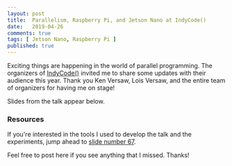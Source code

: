 ```yaml
---
layout: post
title:  Parallelism, Raspberry Pi, and Jetson Nano at IndyCode()
date:   2019-04-26
comments: true
tags: [ Jetson Nano, Raspberry Pi ]
published: true
---
```


Exciting things are happening in the world of parallel programming. The organizers of [IndyCode()](https://indycode.amegala.com/) invited me to share some updates with their audience this year. Thank you Ken Versaw, Lois Versaw, and the entire team of organizers for having me on stage!

<!--more-->

Slides from the talk appear below. 

<script async class="speakerdeck-embed" data-id="7c694138755848358acf4b39af67756c" data-ratio="1.77777777777778" src="//speakerdeck.com/assets/embed.js"></script>

### Resources

If you're interested in the tools I used to develop the talk and the experiments, jump ahead to [slide number 67](https://speakerdeck.com/rayhightower/exploring-parallelism-with-raspberry-pi-and-nvidia-jetson-nano?slide=67).

Feel free to post here if you see anything that I missed. Thanks!

